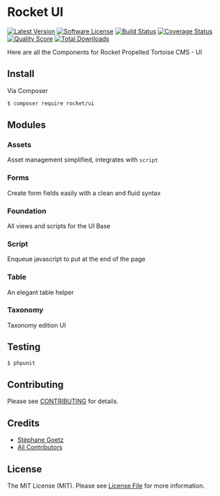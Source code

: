# Rocket UI

[![Latest Version](https://img.shields.io/github/release/RocketPropelledTortoise/ui.svg?style=flat-square)](https://github.com/RocketPropelledTortoise/ui/releases)
[![Software License](https://img.shields.io/badge/license-MIT-brightgreen.svg?style=flat-square)](https://github.com/rocket/ui/blob/master/LICENSE.md)
[![Build Status](https://img.shields.io/travis/RocketPropelledTortoise/UI/master.svg?style=flat-square)](https://travis-ci.org/RocketPropelledTortoise/UI)
[![Coverage Status](https://img.shields.io/scrutinizer/coverage/g/RocketPropelledTortoise/UI.svg?style=flat-square)](https://scrutinizer-ci.com/g/rocket/ui/code-structure)
[![Quality Score](https://img.shields.io/scrutinizer/g/RocketPropelledTortoise/UI.svg?style=flat-square)](https://scrutinizer-ci.com/g/rocket/ui)
[![Total Downloads](https://img.shields.io/packagist/dt/rocket/ui.svg?style=flat-square)](https://packagist.org/packages/rocket/ui)

Here are all the Components for Rocket Propelled Tortoise CMS - UI

## Install

Via Composer

``` bash
$ composer require rocket/ui
```

## Modules

### Assets
Asset management simplified, integrates with `script`

### Forms
Create form fields easily with a clean and fluid syntax

### Foundation
All views and scripts for the UI Base

### Script
Enqueue javascript to put at the end of the page

### Table
An elegant table helper

### Taxonomy
Taxonomy edition UI

## Testing

``` bash
$ phpunit
```

## Contributing

Please see [CONTRIBUTING](https://github.com/rocket/ui/blob/master/CONTRIBUTING.md) for details.

## Credits

- [Stéphane Goetz](https://github.com/onigoetz)
- [All Contributors](https://github.com/RocketPropelledTortoise/:package_name/contributors)

## License

The MIT License (MIT). Please see [License File](https://github.com/rocket/ui/blob/master/LICENSE.md) for more information.



